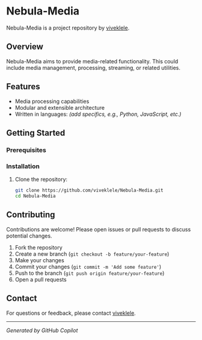 # Nebula-Media

Nebula-Media is a project repository by [viveklele](https://github.com/viveklele).

## Overview

Nebula-Media aims to provide media-related functionality. This could include media management, processing, streaming, or related utilities.

## Features

- Media processing capabilities
- Modular and extensible architecture
- Written in languages: *(add specifics, e.g., Python, JavaScript, etc.)*

## Getting Started

### Prerequisites

### Installation

1. Clone the repository:
    ```bash
    git clone https://github.com/viveklele/Nebula-Media.git
    cd Nebula-Media
    ```

## Contributing

Contributions are welcome! Please open issues or pull requests to discuss potential changes.

1. Fork the repository
2. Create a new branch (`git checkout -b feature/your-feature`)
3. Make your changes
4. Commit your changes (`git commit -m 'Add some feature'`)
5. Push to the branch (`git push origin feature/your-feature`)
6. Open a pull requests

## Contact

For questions or feedback, please contact [viveklele](https://github.com/viveklele).

---
*Generated by GitHub Copilot*
